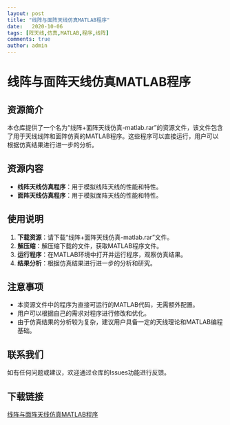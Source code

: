 ```yaml
---
layout: post
title: "线阵与面阵天线仿真MATLAB程序"
date:   2020-10-06
tags: [阵天线,仿真,MATLAB,程序,线阵]
comments: true
author: admin
---
```

# 线阵与面阵天线仿真MATLAB程序

## 资源简介

本仓库提供了一个名为“线阵+面阵天线仿真-matlab.rar”的资源文件，该文件包含了用于天线线阵和面阵仿真的MATLAB程序。这些程序可以直接运行，用户可以根据仿真结果进行进一步的分析。

## 资源内容

- **线阵天线仿真程序**：用于模拟线阵天线的性能和特性。
- **面阵天线仿真程序**：用于模拟面阵天线的性能和特性。

## 使用说明

1. **下载资源**：请下载“线阵+面阵天线仿真-matlab.rar”文件。
2. **解压缩**：解压缩下载的文件，获取MATLAB程序文件。
3. **运行程序**：在MATLAB环境中打开并运行程序，观察仿真结果。
4. **结果分析**：根据仿真结果进行进一步的分析和研究。

## 注意事项

- 本资源文件中的程序为直接可运行的MATLAB代码，无需额外配置。
- 用户可以根据自己的需求对程序进行修改和优化。
- 由于仿真结果的分析较为复杂，建议用户具备一定的天线理论和MATLAB编程基础。

## 联系我们

如有任何问题或建议，欢迎通过仓库的Issues功能进行反馈。

## 下载链接

[线阵与面阵天线仿真MATLAB程序](https://pan.quark.cn/s/964cb52b3690)